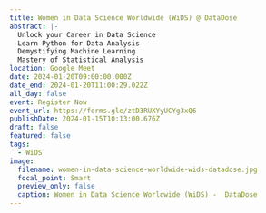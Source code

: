 ```yaml
---
title: Women in Data Science Worldwide (WiDS) @ DataDose
abstract: |-
  Unlock your Career in Data Science
  Learn Python for Data Analysis
  Demystifying Machine Learning
  Mastery of Statistical Analysis
location: Google Meet
date: 2024-01-20T09:00:00.000Z
date_end: 2024-01-20T11:00:29.022Z
all_day: false
event: Register Now
event_url: https://forms.gle/ztD3RUXYyUCYg3xQ6
publishDate: 2024-01-15T10:13:00.676Z
draft: false
featured: false
tags:
  - WiDS
image:
  filename: women-in-data-science-worldwide-wids-datadose.jpg
  focal_point: Smart
  preview_only: false
  caption: Women in Data Science Worldwide (WiDS) -  DataDose
---
```

